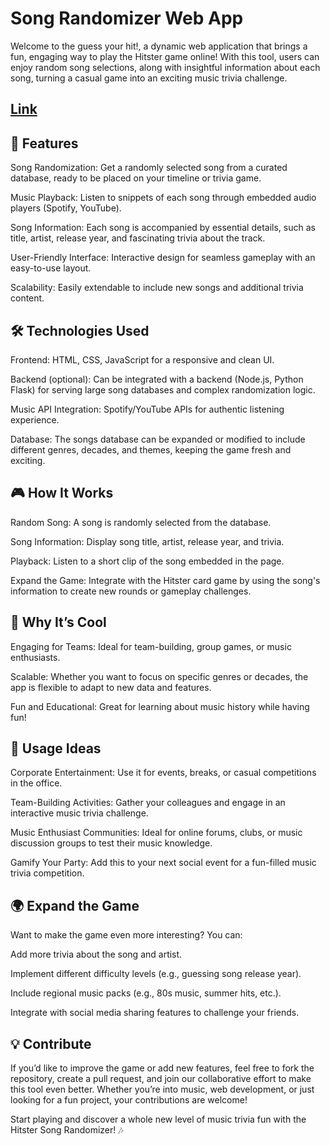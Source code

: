 # Song Randomizer Web App
Welcome to the guess your hit!, a dynamic web application that brings a fun, engaging way to play the Hitster game online! With this tool, users can enjoy random song selections, along with insightful information about each song, turning a casual game into an exciting music trivia challenge.

## [Link](https://krzysztof400.github.io/hit-guesser/)

## 🚀 Features
Song Randomization: Get a randomly selected song from a curated database, ready to be placed on your timeline or trivia game.

Music Playback: Listen to snippets of each song through embedded audio players (Spotify, YouTube).

Song Information: Each song is accompanied by essential details, such as title, artist, release year, and fascinating trivia about the track.

User-Friendly Interface: Interactive design for seamless gameplay with an easy-to-use layout.

Scalability: Easily extendable to include new songs and additional trivia content.

## 🛠 Technologies Used
Frontend: HTML, CSS, JavaScript for a responsive and clean UI.

Backend (optional): Can be integrated with a backend (Node.js, Python Flask) for serving large song databases and complex randomization logic.

Music API Integration: Spotify/YouTube APIs for authentic listening experience.

Database: The songs database can be expanded or modified to include different genres, decades, and themes, keeping the game fresh and exciting.

## 🎮 How It Works
Random Song: A song is randomly selected from the database.

Song Information: Display song title, artist, release year, and trivia.

Playback: Listen to a short clip of the song embedded in the page.

Expand the Game: Integrate with the Hitster card game by using the song's information to create new rounds or gameplay challenges.

## 💼 Why It’s Cool
Engaging for Teams: Ideal for team-building, group games, or music enthusiasts.

Scalable: Whether you want to focus on specific genres or decades, the app is flexible to adapt to new data and features.

Fun and Educational: Great for learning about music history while having fun!

## 🎯 Usage Ideas
Corporate Entertainment: Use it for events, breaks, or casual competitions in the office.

Team-Building Activities: Gather your colleagues and engage in an interactive music trivia challenge.

Music Enthusiast Communities: Ideal for online forums, clubs, or music discussion groups to test their music knowledge.

Gamify Your Party: Add this to your next social event for a fun-filled music trivia competition.

## 🌍 Expand the Game
Want to make the game even more interesting? You can:

Add more trivia about the song and artist.

Implement different difficulty levels (e.g., guessing song release year).

Include regional music packs (e.g., 80s music, summer hits, etc.).

Integrate with social media sharing features to challenge your friends.

## 💡 Contribute
If you’d like to improve the game or add new features, feel free to fork the repository, create a pull request, and join our collaborative effort to make this tool even better. Whether you’re into music, web development, or just looking for a fun project, your contributions are welcome!

Start playing and discover a whole new level of music trivia fun with the Hitster Song Randomizer! 🎶

